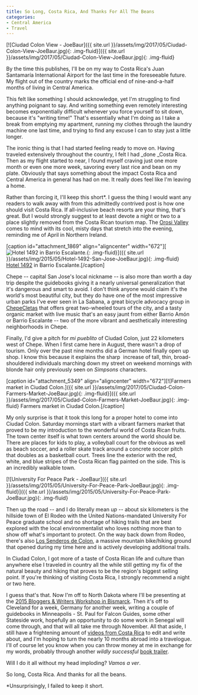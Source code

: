```yaml
---
title: So Long, Costa Rica, And Thanks For All The Beans
categories:
- Central America
- Travel
---
```


[![Ciudad Colon View - JoeBaur]({{ site.url }}/assets/img/2017/05/Ciudad-Colon-View-JoeBaur.jpg){: .img-fluid}]({{ site.url }}/assets/img/2017/05/Ciudad-Colon-View-JoeBaur.jpg){: .img-fluid}

By the time this publishes, I'll be on my way to Costa Rica's Juan Santamaría International Airport for the last time in the foreseeable future. My flight out of the country marks the official end of nine-and-a-half months of living in Central America.<!-- more -->

This felt like something I should acknowledge, yet I'm struggling to find anything poignant to say. And writing something even remotely interesting becomes exponentially difficult whenever you force yourself to sit down, because it's "writing time!" That's essentially what I'm doing as I take a break from emptying my apartment, running my clothes through the laundry machine one last time, and trying to find any excuse I can to stay just a little longer.

The ironic thing is that I had started feeling ready to move on. Having traveled extensively throughout the country, I felt I had _done _Costa Rica. Then as my flight started to near, I found myself craving just one more month or even one more week, savoring every last rice and bean on my plate. Obviously that says something about the impact Costa Rica and Central America in general has had on me. It really does feel like I'm leaving a home.

Rather than forcing it, I'll keep this short*. I guess the thing I would want any readers to walk away with from this admittedly contrived post is how one should visit Costa Rica. If all-inclusive beach resorts are your thing, that's great. But I would strongly suggest to at least devote a night or two to a place slightly removed from the Costa Rican tourism map. The [Orosi Valley](https://withoutapath.com/orosi-valley-costa-rica/) comes to mind with its cool, misty days that stretch into the evening, reminding me of April in Northern Ireland.

[caption id="attachment_1869" align="aligncenter" width="672"][![Hotel 1492 in Barrio Escalante.](/wp-content/uploads/2015/05/_d_improd_/Hotel-1492-San-Jose-JoeBaur-1024x683_f_improf_672x448.jpg){: .img-fluid}]({{ site.url }}/assets/img/2015/05/Hotel-1492-San-Jose-JoeBaur.jpg){: .img-fluid} [Hotel 1492](http://hotel1492.com/) in Barrio Escalante.[/caption]

Chepe -- capital San Jose's local nickname -- is also more than worth a day trip despite the guidebooks giving it a nearly universal generalization that it's dangerous and smart to avoid. I don't think anyone would claim it's the world's most beautiful city, but they do have one of the most impressive urban parks I've ever seen in La Sabana, a great bicycle advocacy group in [ChepeCletas](http://www.yoamochepe.com/) that offers great two-wheeled tours of the city, and a tasty organic market with live music that's an easy jaunt from either Barrio Amón or Barrio Escalante -- two of the more vibrant and aesthetically interesting neighborhoods in Chepe.

Finally, I'd give a pitch for _mi pueblito_ of Ciudad Colon, just 22 kilometers west of Chepe. When I first came here in August, there wasn't a drop of tourism. Only over the past nine months did a German hotel finally open up shop. I know this because it explains the sharp  increase of tall, thin, broad-shouldered individuals marching down my street on weekend mornings with blonde hair only previously seen on _Simpsons_ characters.

[caption id="attachment_5349" align="aligncenter" width="672"][![Farmers market in Ciudad Colon.]({{ site.url }}/assets/img/2017/05/Ciudad-Colon-Farmers-Market-JoeBaur.jpg){: .img-fluid}]({{ site.url }}/assets/img/2017/05/Ciudad-Colon-Farmers-Market-JoeBaur.jpg){: .img-fluid} Farmers market in Ciudad Colon.[/caption]

My only surprise is that it took this long for a proper hotel to come into Ciudad Colon. Saturday mornings start with a vibrant farmers market that proved to be my introduction to the wonderful world of Costa Rican fruits. The town center itself is what town centers around the world should be. There are places for kids to play, a volleyball court for the obvious as well as beach soccer, and a roller skate track around a concrete soccer pitch that doubles as a basketball court. Trees line the exterior with the red, white, and blue stripes of the Costa Rican flag painted on the side. This is an incredibly walkable town.

[![University For Peace Park - JoeBaur]({{ site.url }}/assets/img/2015/05/University-For-Peace-Park-JoeBaur.jpg){: .img-fluid}]({{ site.url }}/assets/img/2015/05/University-For-Peace-Park-JoeBaur.jpg){: .img-fluid}

Then up the road -- and I do literally mean _up_ -- about six kilometers is the hillside town of El Rodeo with the United Nations-mandated University For Peace graduate school and no shortage of hiking trails that are best explored with the local environmentalist who loves nothing more than to show off what's important to protect. On the way back down from Rodeo, there's also [Los Senderos de Colon](https://www.facebook.com/SenderosColon), a massive mountain bike/hiking ground that opened during my time here and is actively developing additional trails.

In Ciudad Colon, I got more of a taste of Costa Rican life and culture than anywhere else I traveled in country all the while still getting my fix of the natural beauty and hiking that proves to be the region's biggest selling point. If you're thinking of visiting Costa Rica, I strongly recommend a night or two here.

I guess that's that. Now I'm off to North Dakota where I'll be presenting at the [2015 Bloggers & Writers Workshop in Bismarck](http://www.commerce.nd.gov/uploads/0/writersbloggers.pdf). Then it's off to Cleveland for a week, Germany for another week, writing a couple of guidebooks in Minneapolis - St. Paul for Falcon Guides, some other Stateside work, hopefully an opportunity to do some work in Senegal will come through, and that will all take me through November. All that aside, I still have a frightening amount of [videos from Costa Rica](https://www.youtube.com/playlist?list=PLRkk0KGC6eY4pqnjdjKYdJZBBAsg4MXNB) to edit and write about, and I'm hoping to turn the nearly 10 months abroad into a travelogue. I'll of course let you know when you can throw money at me in exchange for my words, probably through another _wildly successful_ [book trailer](https://www.youtube.com/watch?v=am1uKH3-VG8).

Will I do it all without my head imploding? _Vamos a ver_.

So long, Costa Rica. And thanks for all the beans.

*Unsurprisingly, I failed to keep it short.
